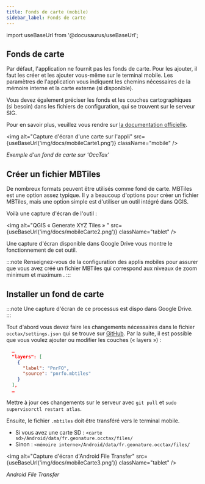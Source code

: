```yaml
---
title: Fonds de carte (mobile)
sidebar_label: Fonds de carte
---
```

import useBaseUrl from '@docusaurus/useBaseUrl';

## Fonds de carte

Par défaut, l'application ne fournit pas les fonds de carte. Pour les ajouter, il faut les créer et les ajouter vous-même sur le terminal mobile. Les paramètres de l'application vous indiquent les chemins nécessaires de la mémoire interne et la carte externe (si disponible).

Vous devez également préciser les fonds et les couches cartographiques (si besoin) dans les fichiers de configuration, qui se trouvent sur le serveur SIG.

Pour en savoir plus, veuillez vous rendre sur [la documentation officielle](https://github.com/PnX-SI/gn_mobile_occtax/blob/master/docs/installation-fr.md#installer-et-configurer-les-applications).

<img alt="Capture d'écran d'une carte sur l'appli" src={useBaseUrl('img/docs/mobileCarte1.png')} className="mobile" />

*Exemple d'un fond de carte sur 'OccTax'*

## Créer un fichier MBTiles

De nombreux formats peuvent être utilisés comme fond de carte. MBTiles est une option assez typique. Il y a beaucoup d'options pour créer un fichier MBTiles, mais une option simple est d'utiliser un outil intégré dans QGIS.

Voilà une capture d'écran de l'outil :

<img alt="QGIS « Generate XYZ Tiles » " src={useBaseUrl('img/docs/mobileCarte2.png')} className="tablet" />

Une capture d'écran disponible dans Google Drive vous montre le fonctionnement de cet outil.

:::note
Renseignez-vous de la configuration des applis mobiles pour assurer que vous avez créé un fichier MBTiles qui correspond aux niveaux de zoom minimum et maximum .
:::

## Installer un fond de carte

:::note
Une capture d'écran de ce processus est dispo dans Google Drive.
:::

Tout d'abord vous devez faire les changements nécessaires dans le fichier `occtax/settings.json` qui se trouve sur [GitHub](https://github.com/PNR-Foret-Orient/mobile-configuration). Par la suite, il est possible que vous voulez ajouter ou modifier les couches (« layers ») :

```json title="occtax/settings.json"
  …
  "layers": [
    {
      "label": "PnrFO",
      "source": "pnrfo.mbtiles"
    }
  ],
  …
```

Mettre à jour ces changements sur le serveur avec `git pull` et `sudo supervisorctl restart atlas`.

Ensuite, le fichier `.mbtiles` doit être transféré vers le terminal mobile.
* Si vous avez une carte SD : `<carte sd>/Android/data/fr.geonature.occtax/files/`
* Sinon : `<mémoire interne>/Android/data/fr.geonature.occtax/files/`

<img alt="Capture d'écran d'Android File Transfer" src={useBaseUrl('img/docs/mobileCarte3.png')} className="tablet" />

*Android File Transfer*
